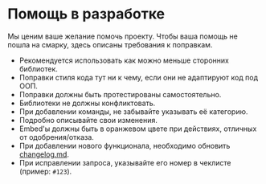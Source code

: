 # Помощь в разработке

Мы ценим ваше желание помочь проекту. Чтобы ваша помощь не пошла на смарку, здесь описаны требования к поправкам.

- Рекомендуется использовать как можно меньше сторонних библиотек.
- Поправки стиля кода тут ни к чему, если они не адаптируют код под ООП.
- Поправки должны быть протестированы самостоятельно.
- Библиотеки не должны конфликтовать.
- При добавлении команды, не забывайте указывать её категорию.
- Подробно описывайте свои изменения. 
- Embed'ы должны быть в оранжевом цвете при действиях, отличных от одобрения/отказа.
- При добавлении нового функционала, необходимо обновить [changelog.md](https://github.com/Team-MadBot/MadBot/blob/main/changelog.md).
- При исправлении запроса, указывайте его номер в чеклисте (пример: `#123`).
